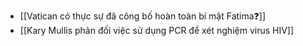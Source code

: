 - [[Vatican có thực sự đã công bố hoàn toàn bí mật Fatima❓]]
- [[Kary Mullis phản đối việc sử dụng PCR để xét nghiệm virus HIV]]

